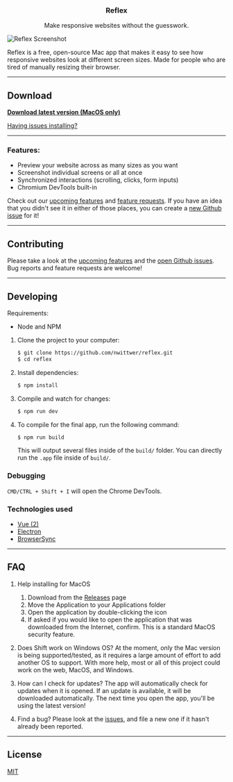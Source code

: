 <div >
    <h3 align="center">Reflex</h3>
    <p align="center">Make responsive websites without the guesswork.</p>
</div>

![Reflex Screenshot](screenshot.png)

Reflex is a free, open-source Mac app that makes it easy to see how responsive websites look at different screen sizes. Made for people who are tired of manually resizing their browser.

---

## Download

**[Download latest version (MacOS only)](https://github.com/nwittwer/Reflex/releases/latest)**

[Having issues installing?](#faq)

---

### Features:
- Preview your website across as many sizes as you want
- Screenshot individual screens or all at once
- Synchronized interactions (scrolling, clicks, form inputs)
- Chromium DevTools built-in

Check out our [upcoming features](../../projects) and [feature requests](../../issues&q=label%3Afeature-request). If you have an idea that you didn't see it in either of those places, you can create a [new Github issue](../../issues) for it!

---

## Contributing

Please take a look at the [upcoming features](../../projects) and the [open Github issues](../../issues). Bug reports and feature requests are welcome!

---

## Developing

Requirements:
- Node and NPM

1. Clone the project to your computer:
    ```sh
    $ git clone https://github.com/nwittwer/reflex.git
    $ cd reflex
    ```

2. Install dependencies:
    ```sh
    $ npm install
    ```

3. Compile and watch for changes:
    ```sh
    $ npm run dev
    ```

4. To compile for the final app, run the following command: 
    ```sh
    $ npm run build
    ```

    This will output several files inside of the `build/` folder. You can directly run the `.app` file inside of `build/`.

### Debugging

`CMD/CTRL + Shift + I` will open the Chrome DevTools.

### Technologies used

- [Vue (2)](https://vuejs.org/)
- [Electron](https://electronjs.org/)
- [BrowserSync](https://www.browsersync.io/)

---

## FAQ

1. Help installing for MacOS
    1. Download from the [Releases](../../releases) page 
    2. Move the Application to your Applications folder
    3. Open the application by double-clicking the icon
    4. If asked if you would like to open the application that was downloaded from the Internet, confirm. This is a standard MacOS security feature.

2. Does Shift work on Windows OS?
At the moment, only the Mac version is being supported/tested, as it requires a large amount of effort to add another OS to support. With more help, most or all of this project could work on the web, MacOS, and Windows.

3. How can I check for updates?
The app will automatically check for updates when it is opened. If an update is available, it will be downloaded automatically. The next time you open the app, you'll be using the latest version!

4. Find a bug?
Please look at the [issues](../../issues), and file a new one if it hasn't already been reported.

---

## License

[MIT](LICENSE)
